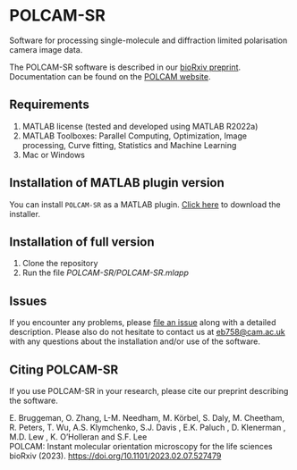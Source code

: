 # POLCAM-SR

Software for processing single-molecule and diffraction limited polarisation camera image data.

The POLCAM-SR software is described in our [bioRxiv preprint](https://doi.org/10.1101/2023.02.07.527479). Documentation can be found on the [POLCAM website](https://theleelab.github.io/POLCAM-site/software_polcam_sr).

## Requirements

1. MATLAB license (tested and developed using MATLAB R2022a)
2. MATLAB Toolboxes: Parallel Computing, Optimization, Image processing, Curve fitting, Statistics and Machine Learning
3. Mac or Windows

## Installation of MATLAB plugin version

You can install `POLCAM-SR` as a MATLAB plugin. [Click here](https://github.com/ezrabru/POLCAM-SR/raw/main/POLCAM-SR/POLCAM-SR.mlappinstall) to download the installer.

## Installation of full version

1. Clone the repository
2. Run the file _POLCAM-SR/POLCAM-SR.mlapp_

## Issues

If you encounter any problems, please [file an issue](https://github.com/ezrabru/POLCAM-SR/issues) along with a detailed description.
Please also do not hesitate to contact us at eb758@cam.ac.uk with any questions about the installation and/or use of the software.

## Citing POLCAM-SR

If you use POLCAM-SR in your research, please cite our preprint describing the software.

E. Bruggeman, O. Zhang, L-M. Needham, M. Körbel, S. Daly, M. Cheetham, R. Peters, T. Wu, A.S. Klymchenko, S.J. Davis , E.K. Paluch , D. Klenerman , M.D. Lew , K. O’Holleran and S.F. Lee <br> 
POLCAM: Instant molecular orientation microscopy for the life sciences <br>
bioRxiv (2023). https://doi.org/10.1101/2023.02.07.527479

